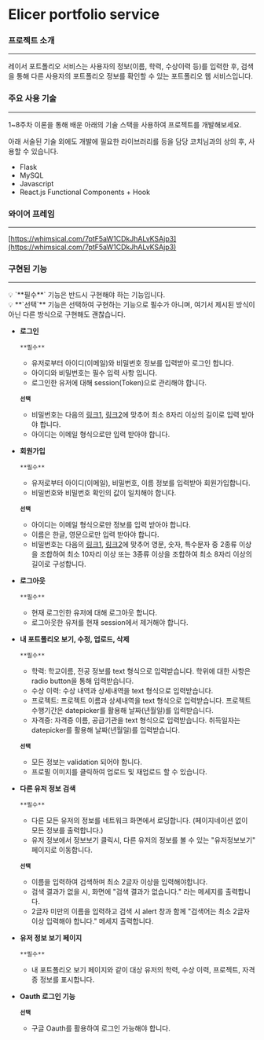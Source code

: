 # Elicer portfolio service

### 프로젝트 소개

---

레이서 포트폴리오 서비스는 사용자의 정보(이름, 학력, 수상이력 등)를 입력한 후, 검색을 통해 다른 사용자의 포트폴리오 정보를 확인할 수 있는 포트폴리오 웹 서비스입니다.

### 주요 사용 기술

---

1~8주차 이론을 통해 배운 아래의 기술 스택을 사용하여 프로젝트를 개발해보세요.

아래 서술된 기술 외에도 개발에 필요한 라이브러리를 등을 담당 코치님과의 상의 후, 사용할 수 있습니다.

- Flask
- MySQL
- Javascript
- React.js Functional Components + Hook

### 와이어 프레임

---

[https://whimsical.com/7ptF5aW1CDkJhALvKSAjp3](https://whimsical.com/7ptF5aW1CDkJhALvKSAjp3)

### 구현된 기능

---

<aside>
💡 `**필수**` 기능은 반드시 구현해야 하는 기능입니다.

</aside>

<aside>
💡 **`선택`** 기능은 선택하여 구현하는 기능으로 필수가 아니며, 여기서 제시된 방식이 아닌 다른 방식으로 구현해도 괜찮습니다.

</aside>

- **로그인**
    
    `**필수**`
    
    - 유저로부터 아이디(이메일)와 비밀번호 정보를 입력받아 로그인 합니다.
    - 아이디와 비밀번호는 필수 입력 사항 입니다.
    - 로그인한 유저에 대해 session(Token)으로 관리해야 합니다.
    
    **`선택`** 
    
    - 비밀번호는 다음의 [링크1](https://www.law.go.kr/%ED%96%89%EC%A0%95%EA%B7%9C%EC%B9%99/(%EA%B0%9C%EC%9D%B8%EC%A0%95%EB%B3%B4%EB%B3%B4%ED%98%B8%EC%9C%84%EC%9B%90%ED%9A%8C)%EA%B0%9C%EC%9D%B8%EC%A0%95%EB%B3%B4%EC%9D%98%EA%B8%B0%EC%88%A0%EC%A0%81%C2%B7%EA%B4%80%EB%A6%AC%EC%A0%81%EB%B3%B4%ED%98%B8%EC%A1%B0%EC%B9%98%EA%B8%B0%EC%A4%80/(2020-5,20200811)), [링크2](https://www.kisa.or.kr/public/laws/laws3_View.jsp?cPage=7&mode=view&p_No=259&b_No=259&d_No=102&ST=T&SV=)에 맞추어 최소 8자리 이상의 길이로 입력 받아야 합니다.
    - 아이디는 이메일 형식으로만 입력 받아야 합니다.
- **회원가입**
    
    `**필수**`
    
    - 유저로부터 아이디(이메일), 비밀번호, 이름 정보를 입력받아 회원가입합니다.
    - 비밀번호와 비밀번호 확인의 값이 일치해야 합니다.
    
    **`선택`** 
    
    - 아이디는 이메일 형식으로만 정보를 입력 받아야 합니다.
    - 이름은 한글, 영문으로만 입력 받아야 합니다.
    - 비밀번호는 다음의 [링크1](https://www.law.go.kr/%ED%96%89%EC%A0%95%EA%B7%9C%EC%B9%99/(%EA%B0%9C%EC%9D%B8%EC%A0%95%EB%B3%B4%EB%B3%B4%ED%98%B8%EC%9C%84%EC%9B%90%ED%9A%8C)%EA%B0%9C%EC%9D%B8%EC%A0%95%EB%B3%B4%EC%9D%98%EA%B8%B0%EC%88%A0%EC%A0%81%C2%B7%EA%B4%80%EB%A6%AC%EC%A0%81%EB%B3%B4%ED%98%B8%EC%A1%B0%EC%B9%98%EA%B8%B0%EC%A4%80/(2020-5,20200811)), [링크2](https://www.kisa.or.kr/public/laws/laws3_View.jsp?cPage=7&mode=view&p_No=259&b_No=259&d_No=102&ST=T&SV=)에 맞추어 영문, 숫자, 특수문자 중 2종류 이상을 조합하여 최소 10자리 이상 또는 3종류 이상을 조합하여 최소 8자리 이상의 길이로 구성합니다.
- **로그아웃**
    
    `**필수**`
    
    - 현재 로그인한 유저에 대해 로그아웃 합니다.
    - 로그아웃한 유저를 현재 session에서 제거해야 합니다.
- **내 포트폴리오 보기, 수정, 업로드, 삭제**
    
    `**필수**`
    
    - 학력: 학교이름, 전공 정보를 text 형식으로 입력받습니다.  학위에 대한 사항은 radio button을 통해 입력받습니다.
    - 수상 이력: 수상 내역과 상세내역을 text 형식으로 입력받습니다.
    - 프로젝트: 프로젝트 이름과 상세내역을 text 형식으로 입력받습니다. 프로젝트 수행기간은 datepicker를 활용해 날짜(년월일)를 입력받습니다.
    - 자격증: 자격증 이름, 공급기관을 text 형식으로 입력받습니다. 취득일자는 datepicker를 활용해 날짜(년월일)를 입력받습니다.
    
    **`선택`** 
    
    - 모든 정보는 validation 되어야 합니다.
    - 프로필 이미지를 클릭하여 업로드 및 재업로드 할 수 있습니다.
- **다른 유저 정보 검색**
    
    `**필수**`
    
    - 다른 모든 유저의 정보를 네트워크 화면에서 로딩합니다. (페이지네이션 없이 모든 정보를 출력합니다.)
    - 유저 정보에서 정보보기 클릭시, 다른 유저의 정보를 볼 수 있는 "유저정보보기" 페이지로 이동합니다.
    
    **`선택`** 
    
    - 이름을 입력하여 검색하며 최소 2글자 이상을 입력해야합니다.
    - 검색 결과가 없을 시, 화면에 "검색 결과가 없습니다." 라는 메세지를 출력합니다.
    - 2글자 미만의 이름을 입력하고 검색 시 alert 창과 함께 "검색어는 최소 2글자 이상 입력해야 합니다." 메세지 출력합니다.
- **유저 정보 보기 페이지**
    
    `**필수**`
    
    - 내 포트폴리오 보기 페이지와 같이 대상 유저의 학력, 수상 이력, 프로젝트, 자격증 정보를 표시합니다.
- **Oauth 로그인 기능**
    
    **`선택`** 
    
    - 구글 Oauth를 활용하여 로그인 가능해야 합니다.
